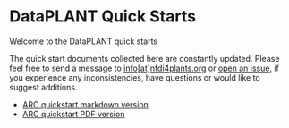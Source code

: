 
# DataPLANT Quick Starts

Welcome to the DataPLANT quick starts

The quick start documents collected here are constantly updated. Please feel free to send a message to <a href="mailto:info@nfdi4plants.org?subject=DataPLANT%20QuickStarts">info[at]nfdi4plants.org</a> or [open an issue](https://github.com/Brilator/Quickstart_ARC/issues/new/choose), if you experience any inconsistencies, have questions or would like to suggest additions.

- [ARC quickstart markdown version](quickstart_arc.md)
- [ARC quickstart PDF version](quickstart_arc.pdf)